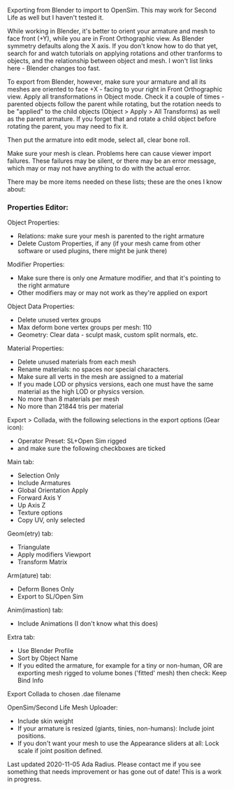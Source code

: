 Exporting from Blender to import to OpenSim. This may work for Second Life as well but I haven't tested it.

While working in Blender, it's better to orient your armature and mesh to face front (+Y), while you are in Front Orthographic view. As Blender symmetry defaults along the X axis. If you don't know how to do that yet, search for and watch tutorials on applying rotations and other tranforms to objects, and the relationship between object and mesh. I won't list links here - Blender changes too fast. 

To export from Blender, however, make sure your armature and all its meshes are oriented to face +X - facing to your right in Front Orthographic view. Apply all transformations in Object mode. Check it a couple of times - parented objects follow the parent while rotating, but the rotation needs to be "applied" to the child objects (Object > Apply > All Transforms) as well as the parent armature. If you forget that and rotate a child object before rotating the parent, you may need to fix it. 

Then put the armature into edit mode, select all, clear bone roll.

Make sure your mesh is clean. Problems here can cause viewer import failures. These failures may be silent, or there may be an error message, which may or may not have anything to do with the actual error. 

There may be more items needed on these lists; these are the ones I know about:  

### Properties Editor: 

Object Properties:
  * Relations: make sure your mesh is parented to the right armature
  * Delete Custom Properties, if any (if your mesh came from other software or used plugins, there might be junk there)

Modifier Properties:
  * Make sure there is only one Armature modifier, and that it's pointing to the right armature
  * Other modifiers may or may not work as they're applied on export

Object Data Properties:
  * Delete unused vertex groups
  * Max deform bone vertex groups per mesh: 110
  * Geometry: Clear data - sculpt mask, custom split normals, etc.

Material Properties:
  * Delete unused materials from each mesh
  * Rename materials: no spaces nor special characters. 
  * Make sure all verts in the mesh are assigned to a material
  * If you made LOD or physics versions, each one must have the same material as the high LOD or physics version. 
  * No more than 8 materials per mesh
  * No more than 21844 tris per material

Export > Collada, with the following selections in the export options (Gear icon):
  * Operator Preset: SL+Open Sim rigged 
  * and make sure the following checkboxes are ticked
  
Main tab:
  * Selection Only
  * Include Armatures
  * Global Orientation Apply
  * Forward Axis Y
  * Up Axis Z
  * Texture options
  * Copy UV, only selected

Geom(etry) tab:
  * Triangulate 
  * Apply modifiers Viewport
  * Transform Matrix

Arm(ature) tab:
  * Deform Bones Only
  * Export to SL/Open Sim

Anim(imastion) tab:
  * Include Animations (I don't know what this does)

Extra tab:
  * Use Blender Profile
  * Sort by Object Name
  * If you edited the armature, for example for a tiny or non-human, OR are exporting mesh rigged to volume bones ('fitted' mesh) then check: Keep Bind Info

Export Collada to chosen .dae filename

OpenSim/Second Life Mesh Uploader:
  * Include skin weight
  * If your armature is resized (giants, tinies, non-humans): Include joint positions.
  * If you don't want your mesh to use the Appearance sliders at all: Lock scale if joint position defined.

Last updated 2020-11-05 Ada Radius. Please contact me if you see something that needs improvement or has gone out of date! This is a work in progress. 
